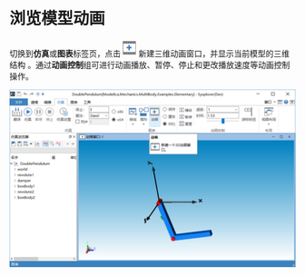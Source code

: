 # 浏览模型动画

切换到**仿真**或**图表**标签页，点击<img src="DemoSimulationAnimation.assets/新建动画图标.png" alt="新建动画图标" style="zoom:67%;" />新建三维动画窗口，并显示当前模型的三维结构 。通过**动画控制**组可进行动画播放、暂停、停止和更改播放速度等动画控制操作。

<img src="DemoSimulationAnimation.assets/动画窗口.png" alt="动画窗口" style="zoom: 60%;" />

